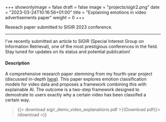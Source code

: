 +++
showonlyimage = false
draft = false
image = "projects/sigir2.png"
date = "2023-03-24T10:16:56+01:00"
title = "Explaining emotions in video advertisements paper"
weight = 0
+++

Reseach paper submitted to SIGIR 2023 conference. 
<!--more--> 

---

I've recently submitted an article to SIGIR (Special Interest Group on Information Retrieval), one of the most prestigious conferences in the field. Stay tuned for updates on its status and potential publication!

#### Description 
A comprehensive research paper stemming from my fourth-year project (discussed in-depth [here](/projects/emotionclassificationfromvideos)). This paper explores emotion classification models for video data and proposes a framework combining this with explainable AI. The outcome is a two-step framework designed to demostrate to users exactly why a certain video has been classifed a certain way. 

>{{< download sigir_demo_video_explanations.pdf >}}Download pdf{{< /download >}}
